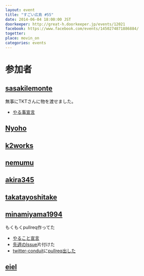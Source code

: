 ```yaml
---
layout: event
title: "すごい広島 #55"
date: 2014-06-04 18:00:00 JST
doorkeeper: http://great-h.doorkeeper.jp/events/12021
facebook: https://www.facebook.com/events/1450274871886884/
togetter: 
place: movin_on
categories: events
---
```


# 参加者


## [sasakilemonte](https://github.com/sasakilemonte)

無事にTKTさんに物を渡せました。

* [やる事宣言](https://github.com/great-h/great-h.github.io/issues/983)

## [Nyoho](http://nyoho.jp/)


## [k2works](https://github.com/k2works)


## [nemumu](https://github.com/nemumu)


## [akira345](https://github.com/akira345)


## [takatayoshitake](http://twitter.com/takatayoshitake)


## [minamiyama1994](https://github.com/minamiyama1994)

もくもくpullreq作ってた

* [やること宣言](https://github.com/great-h/great-h.github.io/issues/985)
* [先週のIssue](https://github.com/great-h/great-h.github.io/pull/986)片付けた
* [twitter-conduit](http://hackage.haskell.org/package/twitter-conduit)に[pullreq出した](https://github.com/himura/twitter-conduit/pull/21)

## [eiel](http://eiel.info/)
